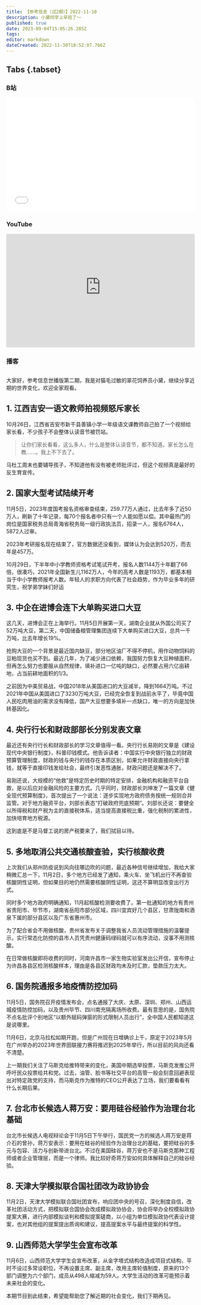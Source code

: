 ```yaml
---
title: 【参考信息（试2期）】2022-11-10
description: 小黛同学上早班了～
published: true
date: 2023-09-04T15:05:26.285Z
tags: 
editor: markdown
dateCreated: 2022-11-30T18:52:07.766Z
---
```


## Tabs {.tabset}
### B站
<div style="position: relative; padding: 30% 45%;">
<iframe style="position: absolute; width: 100%; height: 100%; left: 0; top: 0;" src="//player.bilibili.com/player.html?&bvid=BV1iD4y1t7ZV&page=1&as_wide=1&high_quality=1&danmaku=1&autoplay=0" scrolling="no" border="0" frameborder="no" framespacing="0" allowfullscreen="true"></iframe>
</div>

### YouTube
<div style="position: relative; padding: 30% 45%;">
<iframe style="position: absolute; top: 0; left: 0; width: 100%; height: 100%;" src="https://www.youtube-nocookie.com/embed/Vvm_GgTYbso" title="YouTube video player" frameborder="0" allow="accelerometer; autoplay; clipboard-write; encrypted-media; gyroscope; picture-in-picture" allowfullscreen></iframe>
</div>
  
### 播客
<div class="podcast-player"></div>

## 

大家好，参考信息世播版第二期，我是对猫毛过敏的翠花饲养员小黛，继续分享近期的世界变化，欢迎全家观看。

## 1. 江西吉安一语文教师拍视频怒斥家长

10月26日，江西省吉安市新干县善镇小学一年级语文课教师自己拍了一个视频给家长看，不少孩子不会整体认读音节被罚站。

> 让你们家长看看，这么多人，什么是整体认读音节，都不知道。家长怎么在教……。我上不下去了。

马杜工周末也要辅导孩子，不知道他有没有被老师批评过，但这个视频真是最好的反生育宣传。

## 2. 国家大型考试陆续开考

11月5日，2023年度国考报名资格审查结束，259.77万人通过，比去年多了近50万人，刷新了十年记录，每70个报名者中只有一个人能如愿以偿。其中最热门的岗位是国家税务总局青海省税务局一级行政执法员，招录一人，报名6764人，5872人过审。

2023年考研报名现在结束了，官方数据还没看到，媒体认为会达到520万，而去年是457万。

10月29日，下半年中小学教师资格考试笔试开考，报名人数1144万十年翻了66倍，很凑巧，2021年全国新生儿1162万人，今年的高考人数是1193万，都基本相当于中小学教师报考人数。年轻人的求职方向代表了社会趋势，作为毕业多年的研究生，祝学弟学妹们好运

## 3. 中企在进博会连下大单购买进口大豆

这几天，进博会正在上海举行。11月5日开展第一天，湖南企业就从外国公司买了52万吨大豆，第二天，中国储备粮管理集团连续下大单购买进口大豆，总共一千万吨，比去年增长19%。

抢购大豆的一个背景是最近国内缺豆，部分地区油厂不得不停机，用作动物饲料的豆粕现货也买不到。最近几年，为了减少进口依赖，我国努力恢复大豆种植面积，但再怎么努力也要服从自然规律，填补进口一亿吨的缺口，必然要占用六亿亩耕地，占当前耕地面积的1/3。

之前因为中美贸易战，中国2018年从美国进口的大豆减半，降到1664万吨。不过2021年中国从美国进口了3230万吨大豆，已经完全恢复到战前水平了，毕竟中国人民吃肉用油的需求没有降低，国产大豆想要多填补一点缺口，唯一的方向是加快转基因化。

## 4. 央行行长和财政部部长分别发表文章

最近还有央行行长和财政部长的学习文章值得一看。央行行长易刚的文章是《建设现代中央银行制度》，科普印钱模式。他告诉读者：中国实行中央银行独立的财政预算管理制度，财政的钱与央行的钱存在本质区别，如果允许财政直接向央行拿钱，就等于直接印钱发给社会，最终引发恶性通胀，财政问题还是解决不了。

易刚还说，大规模的“他救”是特定历史时期的特定安排，金融机构和融资平台自救，是以后应对金融风险的主要方式。几乎同时，财政部长刘坤发了一篇文章《健全现代预算制度》，首次提出了一个说法：逐步实现地方政府债务按统一规则合并监管。对于地方融资平台，刘部长表态“打破政府兜底预期”。刘部长还说：要健全以所得税和财产税为主的直接税体系，适当提高直接税比重，强化税制的累进性，加快培育地方税源。

这到底是不是马督工说的房产税要来了，我们拭目以待。

## 5. 多地取消公共交通核酸查验，实行核酸收费

上次我们从郑州防疫说到风向往哪边吹的问题，最近各种信号继续增加，我给大家稍微汇总一下，11月2日，多个地方已经发了通知，乘火车、坐飞机出行不再查验核酸阴性证明，但如果目的地仍然需要核酸阴性证明，这还不算明显改变出行方式。

同时多个地方政府明确通知，11月起核酸检测要收费了。第一批通知的地方有贵州省贵阳市、毕节市，湖南省岳阳市部分区域，四川宜宾好几个县区，甘肃陇南和酒泉下属的部分县区以及广东省惠州市。

为了配合省会不用做核酸，贵州省发布关于调整我省人员流动管理措施的温馨提示，实行常态化防控的县市人员凭贵州健康码绿码就可以有序流动，没事不用测核酸。

在日常做核酸即将收费的同时，河南许昌市一家生物实验室发出公开信，宣布停止为许昌各县区检测核酸样本，理由是各县区财政均未及时汇款，垫款压力太大。

## 6. 国务院通报多地疫情防控加码

11月5日，国务院召开疫情发布会，点名通报了大庆、太原、深圳、郑州、山西运城疫情防控加码，以及贵州毕节、四川南充隔离场所收费。最有意思的是，国务院不点名批评个别地区“以额外赋码弹窗的形式限制人员出行”，全中国人民都知道这是说哪里。

11月6日，北京马拉松如期开跑，但是广州现在日增确诊上千，原定于2023年5月在广州举办的2023年世界田联接力赛将推迟到2025年举行，所以目前的风向还看不清楚。

上一期我们关注了马斯克给推特带来的变化，美国中期选举投票，马斯克发推公开呼吁民众投票给共和党。过去，油管、脸书等社交平台的高管一般会刻意回避表现出对特定政党的支持，而马斯克作为推特的CEO公开表达了立场，我们要看看有什么长期后果。

## 7. 台北市长候选人蒋万安：要用硅谷经验作为治理台北基础

台北市长候选人电视辩论会于11月5日下午举行，国民党一方的候选人蒋万安是蒋介石的曾孙，蒋万安表示：要用在硅谷的经验作为治理台北的基础，要把硅谷的多元与包容、活力与创新带进台北。不过在美国硅谷，蒋万安也不是马斯克那种工程师或者企业管理层，而是一个律师。我比较好奇蒋万安如何具体解释自己的硅谷经验。

## 8. 天津大学模拟联合国社团改为政协协会

11月2日，天津大学模拟联合国社团宣布，响应团中央的号召，深化制度自信，改革社团活动方式，把模拟联合国协会改成模拟政协协会，协会将举办全校模拟政协提案大赛，进行内部模拟谈判和模拟提案磋商，以小组为单位模拟政协代表设计提案，也对其他组的提案提出质询和建议，提高提案水平与最终提案的科学性。

## 9. 山西师范大学学生会宣布改革

11月6日，山西师范大学学生会宣布改革，从金字塔式结构改造成项目式结构，平时不设过多常设职位，不再设置主席、副主席，改用主席轮值制度，原来的13个部门调整为六个部门，成员从498人缩减为59人。大学生活动的改革可能预示着未来社会的变化。

本期节目到此结束，希望能帮助您了解近期的社会变化，我们下期再见。
